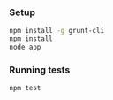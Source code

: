 ### Setup

```bash
npm install -g grunt-cli
npm install
node app
```

### Running tests

```bash
npm test
```
